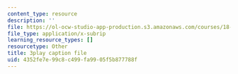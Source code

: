 ```yaml
---
content_type: resource
description: ''
file: https://ol-ocw-studio-app-production.s3.amazonaws.com/courses/18-02-multivariable-calculus-fall-2007/4352fe7e99c8c499fa9905f5b877788f_ZwpwmGP5ITM.srt
file_type: application/x-subrip
learning_resource_types: []
resourcetype: Other
title: 3play caption file
uid: 4352fe7e-99c8-c499-fa99-05f5b877788f
---
```

